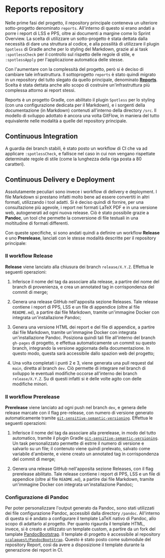 # Reports repository

Nelle prime fasi del progetto, il repository principale conteneva un ulteriore
sotto-progetto denominato `reports`. All'interno di questo si erano andati a
porre i report di LSS e PPS, oltre ai documenti a margine come lo Sprint
Overview. La scelta di utilizzare un sotto-progetto è stata dettata dalla
necessità di dare una struttura al codice, e alla possilità di utilizzare il
plugin `Spotless` di Gradle anche per lo styling del Markdown, grazie al ai task
`:spotlessCheck` per il controllo sul rispetto delle regole di stile, e
`:spotlessApply` per l'applicazione automatica delle stesse.

Con l'aumentare con la complessità del progetto, però si è deciso di cambiare
tale infrastruttura. Il sottoprogetto `reports` è stato quindi migrato in un
repository del tutto slegato da quello principale, denominato
[**Reports**](https://github.com/scalaquest/Reports). Scelta è stata dettata
anche allo scopo di costruire un'infrastruttura più complessa attorno ai report
stessi.

Reports è un progetto Gradle, con abilitato il plugin `Spotless` per lo styling
(con una configurazione dedicata per il Markdown), e i sorgenti della
documentazione (in Markdown) contenuti all'interno della directory `/src`. Il
modello di sviluppo adottato è ancora una volta GitFlow, in maniera del tutto
equivalente nelle modalità a quelle del repository principale.

## Continuous Integration

A guardia dei branch stabili, è stato posto un workflow di CI che va ad
applicare `:spotlessCheck`, e fallisce nel caso in cui non vengano rispettate
determinate regole di stile (come la lunghezza della riga posta a 80 caratteri).

## Continuous Delivery e Deployment

Assolutamente peculiari sono invece i workflow di delivery e deployment. I file
Markdown si prestano infatti molto bene ad essere convertiti in altri formati,
utilizzando i tool adatti. Si è deciso quindi di fornire, per una consultazione
più agevole, i report nei formati LaTeX PDF e in una versione web, autogenerati
ad ogni nuova release. Ciò è stato possibile grazie a **Pandoc**, un tool che
permette la conversione di file testuali in una moltitudine di formati
differenti.

Con queste specifiche, si sono andati quindi a definire un workflow **Release**
e uno **Prerelease**, lanciati con le stesse modalità descritte per il
repository principale:

### Il workflow Release

**Release** viene lanciato alla chiusura dei branch `release/X.Y.Z`. Effettua le
seguenti operazioni:

1. Inferisce il nome del tag da associare alla release, a partire del nome del
   branch di provenienza, e crea un annotated tag in corrispondenza del commit
   di merge;

2. Genera una release GitHub nell'apposita sezione Releases. Tale release
   contiene i report di PPS, LSS e un file di appendice (oltre al file
   `README.md`), a partire dai file Markdown, tramite un'immagine Docker con
   integrata un'installazione Pandoc;

3. Genera una versione HTML dei report e del file di appendice, a partire dai
   file Markdown, tramite un'immagine Docker con integrata un'installazione
   Pandoc. Posiziona quindi tali file all'interno del branch `gh-pages` di
   progetto, e effettua automaticamente un commit su questo branch, integrando
   la versione aggiornata della documentazione. In questo modo, questa sarà
   accessibile dallo spazion web del progetto;

4. Una volta completati i punti 2 e 3, viene generata una pull request dal
   `main`, diretta al branch `dev`. Ciò permette di integrare nel branch di
   sviluppo le eventuali modifiche occorse all'interno dei branch
   `release/X.Y.Z`. Su di questi infatti si è delle volte agito con delle
   modifiche minori.

### Il workflow Prerelease

**Prerelease** viene lanciato ad ogni push nel branch `dev`, e genera delle
release marcate con il flag pre-release, con numero di versione generato
automaticamente tramite
[`git-sensitive-semantic-versioning`](https://github.com/DanySK/git-sensitive-semantic-versioning-gradle-plugin/blob/master/src/main/kotlin/org/danilopianini/gradle/gitsemver/GitSemVer.kt).
Effettua le seguenti operazioni:

1. Inferisce il nome del tag da associare alla prerelease, in modo del tutto
   automatico, tramite il plugin Gradle
   [`git-sensitive-semantic-versioning`](https://github.com/DanySK/git-sensitive-semantic-versioning-gradle-plugin/blob/master/src/main/kotlin/org/danilopianini/gradle/gitsemver/GitSemVer.kt).
   Un task personalizzato permette di estrre il numero di versione e salvarlo su
   un file; il contenuto viene quindi prelevato, salvato come variabile
   d'ambiente, e viene creato un annotated tag in corrispondenza del commit di
   merge;

2) Genera una release GitHub nell'apposita sezione Releases, con il flag
   prerelease abilitato. Tale release contiene i report di PPS, LSS e un file di
   appendice (oltre al file `README.md`), a partire dai file Markdown, tramite
   un'immagine Docker con integrata un'installazione Pandoc;

### Configurazione di Pandoc

Per poter personalizzare l'output generato da Pandoc, sono stati utilizzati dei
file configurazione Pandoc, accessibli dalla directory `/pandoc`. All'interno di
questa si è andato a configurare il template LaTeX nativo di Pandoc, allo scopo
di adattarlo al progetto. Per quanto rigaurda il template HTML, invece, si è
creato e utilizzato un template custom, a partire da un fork del tamplate
[PandocBootstrap](https://github.com/ashki23/pandoc-bootstrap). Il template di
progetto è accessibile al repository
[`scalaquest/PandocBootstrap`](https://github.com/scalaquest/PandocBootstrap).
Questo è stato posto come submodule del repository Report, così da avere a
disposizione il template durante la generazione dei report in CI.
